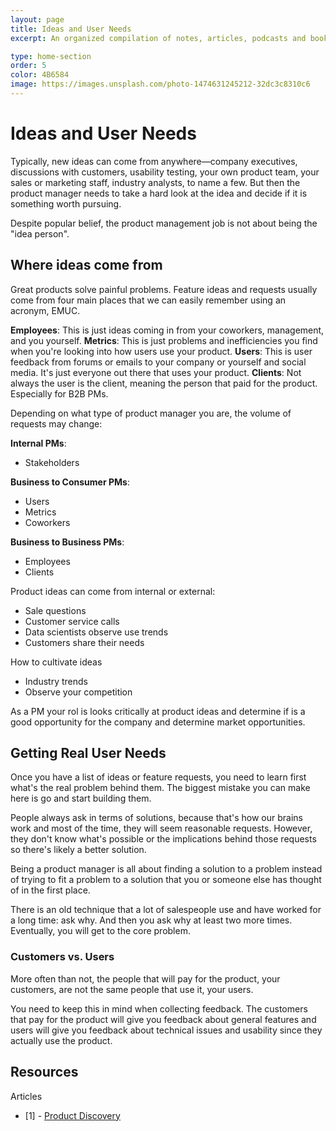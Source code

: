 ```yaml
---
layout: page
title: Ideas and User Needs
excerpt: An organized compilation of notes, articles, podcasts and books.

type: home-section
order: 5
color: 4B6584
image: https://images.unsplash.com/photo-1474631245212-32dc3c8310c6
---
```


# Ideas and User Needs

Typically, new ideas can come from anywhere—company executives, discussions with customers, usability testing, your own product team, your sales or marketing staff, industry analysts, to name a few. But then the product manager needs to take a hard look at the idea and decide if it is something worth pursuing.

Despite popular belief, the product management job is not about being the "idea person".

## Where ideas come from

Great products solve painful problems. Feature ideas and requests usually come from four main places that we can easily remember using an acronym, EMUC.

**Employees**: This is just ideas coming in from your coworkers, management, and you yourself.
**Metrics**: This is just problems and inefficiencies you find when you're looking into how users use your product.
**Users**: This is user feedback from forums or emails to your company or yourself and social media. It's just everyone
out there that uses your product.
**Clients**: Not always the user is the client, meaning the person that paid for the product. Especially for B2B PMs.

Depending on what type of product manager you are, the volume of requests may change:

**Internal PMs**:
- Stakeholders

**Business to Consumer PMs**:
- Users
- Metrics
- Coworkers

**Business to Business PMs**:
- Employees
- Clients

Product ideas can come from internal or external:
  - Sale questions
  - Customer service calls
  - Data scientists observe use trends
  - Customers share their needs

How to cultivate ideas
  - Industry trends
  - Observe your competition
  
As a PM your rol is looks critically at product ideas and determine if is a good opportunity for the company and determine market opportunities.

## Getting Real User Needs

Once you have a list of ideas or feature requests, you need to learn first what's the real problem behind them. The biggest mistake you can make here is go and start building them.

People always ask in terms of solutions, because that's how our brains work and most of the time, they will seem reasonable requests. However, they don't know what's possible or the implications behind those requests so there's likely a better solution.

Being a product manager is all about finding a solution to a problem instead of trying to fit a problem to a solution that you or someone else has thought of in the first place.

There is an old technique that a lot of salespeople use and have worked for a long time: ask why. And then you ask why at least two more times. Eventually, you will get to the core problem.

### Customers vs. Users

More often than not, the people that will pay for the product, your customers, are not the same people that use it, your users.

You need to keep this in mind when collecting feedback. The customers that pay for the product will give you feedback about general features and users will give you feedback about technical issues and usability since they actually use the product.


## Resources
Articles
- [1] - [Product Discovery](https://svpg.com/product-discovery/)